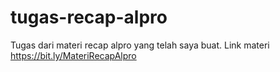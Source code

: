 # tugas-recap-alpro
Tugas dari materi recap alpro yang telah saya buat. Link materi https://bit.ly/MateriRecapAlpro
